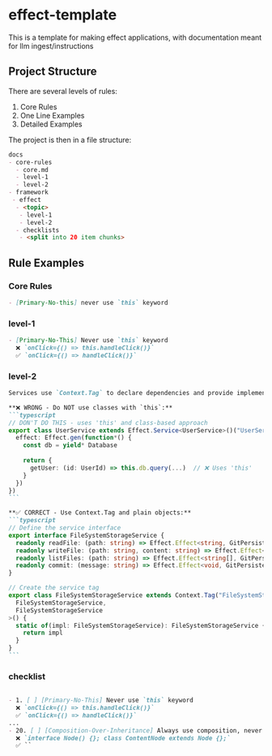 # effect-template
This is a template for making effect applications, with documentation meant for llm ingest/instructions

## Project Structure
There are several levels of rules:
1. Core Rules
2. One Line Examples
3. Detailed Examples

The project is then in a file structure:

```markdown
docs
- core-rules
  - core.md
  - level-1
  - level-2  
- framework
 - effect
  - <topic>
   - level-1
   - level-2
  - checklists
   - <split into 20 item chunks>
```

## Rule Examples
### Core Rules
```markdown
- [Primary-No-this] never use `this` keyword
```
### level-1
```markdown
- [Primary-No-This] Never use `this` keyword
  ❌ `onClick={() => this.handleClick()}`
  ✅ `onClick={() => handleClick()}`
```
### level-2
~~~markdown
Services use `Context.Tag` to declare dependencies and provide implementations.

**❌ WRONG - Do NOT use classes with `this`:**
```typescript
// DON'T DO THIS - uses 'this' and class-based approach
export class UserService extends Effect.Service<UserService>()("UserService", {
  effect: Effect.gen(function*() {
    const db = yield* Database
    
    return {
      getUser: (id: UserId) => this.db.query(...)  // ❌ Uses 'this'
    }
  })
})
```

**✅ CORRECT - Use Context.Tag and plain objects:**
```typescript
// Define the service interface
export interface FileSystemStorageService {
  readonly readFile: (path: string) => Effect.Effect<string, GitPersistenceError>
  readonly writeFile: (path: string, content: string) => Effect.Effect<void, GitPersistenceError>
  readonly listFiles: (path: string) => Effect.Effect<string[], GitPersistenceError>
  readonly commit: (message: string) => Effect.Effect<void, GitPersistenceError>
}

// Create the service tag
export class FileSystemStorageService extends Context.Tag("FileSystemStorageService")<
  FileSystemStorageService,
  FileSystemStorageService
>() {
  static of(impl: FileSystemStorageService): FileSystemStorageService {
    return impl
  }
}
```
~~~

### checklist
```markdown

- 1. [ ] [Primary-No-This] Never use `this` keyword
  ❌ `onClick={() => this.handleClick()}`
  ✅ `onClick={() => handleClick()}`
...
- 20. [ ] [Composition-Over-Inheritance] Always use composition, never inheritance
  ❌ `interface Node() {}; class ContentNode extends Node {};`
  ✅ ``
```